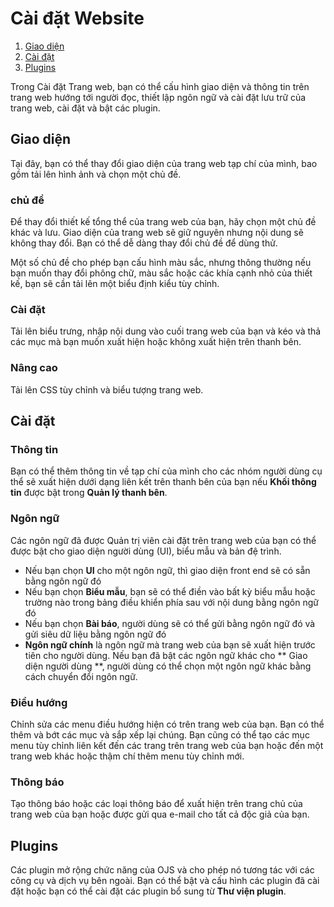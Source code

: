 # Cài đặt Website

1. [Giao diện](website-settings#appearance)
1. [Cài đặt](website-settings#setup)
1. [Plugins](website-settings#plugins)

Trong Cài đặt Trang web, bạn có thể cấu hình giao diện và thông tin trên trang web hướng tới người đọc, thiết lập ngôn ngữ và cài đặt lưu trữ của trang web, cài đặt và bật các plugin.

## <a name="appearance"></a>Giao diện
Tại đây, bạn có thể thay đổi giao diện của trang web tạp chí của mình, bao gồm tải lên hình ảnh và chọn một chủ đề.

### chủ đề
Để thay đổi thiết kế tổng thể của trang web của bạn, hãy chọn một chủ đề khác và lưu. Giao diện của trang web sẽ giữ nguyên nhưng nội dung sẽ không thay đổi. Bạn có thể dễ dàng thay đổi chủ đề để dùng thử.

Một số chủ đề cho phép bạn cấu hình màu sắc, nhưng thông thường nếu bạn muốn thay đổi phông chữ, màu sắc hoặc các khía cạnh nhỏ của thiết kế, bạn sẽ cần tải lên một biểu định kiểu tùy chỉnh.

### Cài đặt
Tải lên biểu trưng, nhập nội dung vào cuối trang web của bạn và kéo và thả các mục mà bạn muốn xuất hiện hoặc không xuất hiện trên thanh bên.

### Nâng cao
Tải lên CSS tùy chỉnh và biểu tượng trang web.

## <a name="setup"></a>Cài đặt

### Thông tin
Bạn có thể thêm thông tin về tạp chí của mình cho các nhóm người dùng cụ thể sẽ xuất hiện dưới dạng liên kết trên thanh bên của bạn nếu **Khối thông tin** được bật trong **Quản lý thanh bên**.

### Ngôn ngữ
Các ngôn ngữ đã được Quản trị viên cài đặt trên trang web của bạn có thể được bật cho giao diện người dùng (UI), biểu mẫu và bản đệ trình.
* Nếu bạn chọn **UI** cho một ngôn ngữ, thì giao diện front end sẽ có sẵn bằng ngôn ngữ đó
* Nếu bạn chọn **Biểu mẫu**, bạn sẽ có thể điền vào bất kỳ biểu mẫu hoặc trường nào trong bảng điều khiển phía sau với nội dung bằng ngôn ngữ đó
* Nếu bạn chọn **Bài báo**, người dùng sẽ có thể gửi bằng ngôn ngữ đó và gửi siêu dữ liệu bằng ngôn ngữ đó
* **Ngôn ngữ chính** là ngôn ngữ mà trang web của bạn sẽ xuất hiện trước tiên cho người dùng. Nếu bạn đã bật các ngôn ngữ khác cho ** Giao diện người dùng **, người dùng có thể chọn một ngôn ngữ khác bằng cách chuyển đổi ngôn ngữ.

### Điều hướng
Chỉnh sửa các menu điều hướng hiện có trên trang web của bạn. Bạn có thể thêm và bớt các mục và sắp xếp lại chúng. Bạn cũng có thể tạo các mục menu tùy chỉnh liên kết đến các trang trên trang web của bạn hoặc đến một trang web khác hoặc thậm chí thêm menu tùy chỉnh mới.

### Thông báo
Tạo thông báo hoặc các loại thông báo để xuất hiện trên trang chủ của trang web của bạn hoặc được gửi qua e-mail cho tất cả độc giả của bạn.

 ## <a name="plugins"></a>Plugins
Các plugin mở rộng chức năng của OJS và cho phép nó tương tác với các công cụ và dịch vụ bên ngoài. Bạn có thể bật và cấu hình các plugin đã cài đặt hoặc bạn có thể cài đặt các plugin bổ sung từ **Thư viện plugin**.
